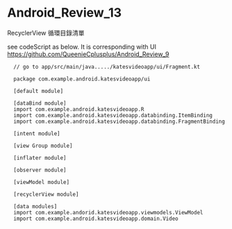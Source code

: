 # Android_Review_13
RecyclerView 循環目錄清單

see codeScript as below. It is corresponding with UI https://github.com/QueenieCplusplus/Android_Review_9 

      // go to app/src/main/java...../katesvideoapp/ui/Fragment.kt
      
      package com.example.android.katesvideoapp/ui
      
      [default module]
      
      [dataBind module]
      import com.example.android.katesvideoapp.R
      import com.example.android.katesvideoapp.databinding.ItemBinding
      import com.example.android.katesvideoapp.databinding.FragmentBinding
      
      [intent module]
      
      [view Group module]
      
      [inflater module]
      
      [observer module]
      
      [viewModel module]
      
      [recyclerView module]
      
      [data modules]
      import com.example.andorid.katesvideoapp.viewmodels.ViewModel
      import com.example.android.katesvideoapp.domain.Video
